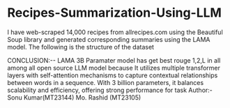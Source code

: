 # Recipes-Summarization-Using-LLM

I have web-scraped 14,000 recipes from allrecipes.com using the Beautiful Soup library and generated 
corresponding summaries using the LAMA model. The following is the structure of the dataset

CONCLUSION:--
LAMA 3B Paramater model has get best rouge 1,2,L in all among all open source LLM model because 
It utilizes multiple transformer layers with self-attention mechanisms to capture contextual relationships 
between words in a sequence. With 3 billion parameters, it balances scalability and efficiency, offering 
strong performance for task
Author:-
Sonu Kumar(MT23144)
Mo. Rashid (MT23105)
